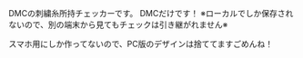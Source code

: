 DMCの刺繍糸所持チェッカーです。
DMCだけです！
※ローカルでしか保存されないので、別の端末から見てもチェックは引き継がれません※

スマホ用にしか作ってないので、PC版のデザインは捨ててますごめんね！
